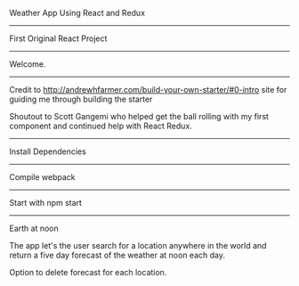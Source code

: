 Weather App Using React and Redux

----------------------------------

First Original React Project

----------------------------------

Welcome.

----------------------------------

Credit to http://andrewhfarmer.com/build-your-own-starter/#0-intro
site for guiding me through building the starter

Shoutout to Scott Gangemi who helped get the ball rolling with my first component and continued help with React Redux.

----------------------------------

Install Dependencies

----------------------------------

Compile webpack

----------------------------------

Start with npm start

----------------------------------

Earth at noon

The app let's the user search for a location anywhere in the world and return a five day forecast of the weather at noon each day.

Option to delete forecast for each location.
